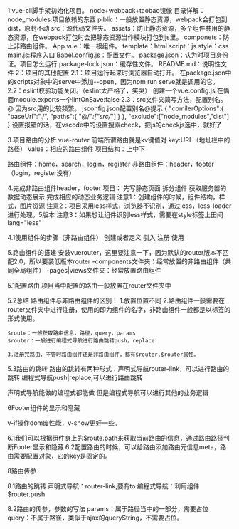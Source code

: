 1:vue-cli脚手架初始化项目。
node+webpack+taobao镜像
目录详解：
    node_modules:项目依赖的东西
    piblic：一般放置静态资源，webpack会打包到dist，原封不动
    src：源代码文件夹。
        assets：防止静态资源，多个组件共用的静态资源，在webpack打包时会把静态资源当作模块打包到js里。
        componets：防止非路由组件。
        App.vue：唯一根组件。
            template：html
            script：js
            style：css
        main.js:程序入口
    Babel.config.js：配置文件。
    package.json：认为时项目身份证。项目怎么运行
    package-lock.json：缓存性文件。
    README.md：说明性文件
2：项目的其他配置
2.1：项目运行起来时浏览器自动打开。
    在package.json中的scripts对象中的serve中添加--open，因为npm run serve就是调用的它。
2.2：eslint校验功能关闭。（eslint太严格了，笑哭）
    创建一个vue.config.js
    在俩面module.exports一个lintOnSave:false
2.3：src文件夹简写方法，配置别名。@
    因为src用的比较频繁。
jsconfig.json配置别名@提示
{
    "comilerOptions":{
        "baseUrl":"./",
        "paths":{
            "@/*":["src/*"]
        }
    },
    "exclude":["node_modules","dist"]
}
    设置报错的话，在vscode中的设置搜索check，把js的checkjs选中，就好了

3.项目路由的分析
vue-router
前端所谓路由就是kv键值对
key:URL（地址栏中的路径）
value：相应的路由组件
项目结构：上中下

路由组件：home，search，login，register
非路由组件：header，footer（login，register没有）

4.完成非路由组件header，footer
项目：
    先写静态页面
    拆分组件
    获取服务器的数据动态展示
    完成相应的动态业务逻辑
注意1：创建组件的时候，组件结构，样式，图片资源
注意2：项目采用less样式，浏览器不识别，通过less，less-loader进行处理。5版本
注意3：如果想让组件识别less样式，需要在style标签上田间lang="less"

4.1使用组件的步骤（非路由组件）
创建或者定义
引入
注册
使用

5.路由组件的搭建
安装vuerouter，这里要注意一下，因为默认的router版本不匹配2.0，所以要装低版本router
-components文件夹：经常放置的非路由组件（共同全局组件）
-pages|views文件夹：经常放置路由组件

5.1配置路由
项目当中配置的路由一般放置在router文件夹中

5.2总结
路由组件与非路由组件的区别：
    1.放置位置不同
    2.路由组件一般需要在router文件夹中进行注册，使用的即为组件的名字，非路由组件一般都是以标签的形式使用。

    $route：一般获取路由信息，路径，query，params
    $router：一般进行编程式导航进行路由跳转push，replace

    3.注册完路由，不管时路由组件还是非路由组件，都有$router,$router属性。

5.3路由的跳转
路由的跳转有两种形式：声明式导航router-link，可以进行路由的跳转
编程式导航push|replace,可以进行路由跳转

声明式导航能做的编程式都能做
但是编程式导航可以进行其他的业务逻辑

6Footer组件的显示和隐藏

v-if操作dom废性能，v-show更好一些。

6.1我们可以根据组件身上的$route.path来获取当前路由的信息，通过路由路径判断Footer显示和隐藏
6.2配置路由的时候，可以给路由添加路由元信息meta，路由需要配置对象，它的key是固定的。


8路由传参

8.1路由的跳转
声明式导航：router-link,要有to
编程式导航：利用组件$router.push

8.2路由的传参，参数的写法
params：属于路径当中的一部分，需要占位
query：不属于路径，类似于ajax的queryString，不需要占位。